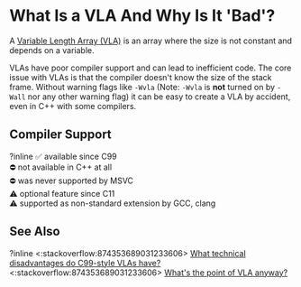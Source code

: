 # What Is a VLA And Why Is It 'Bad'?

A [Variable Length Array (VLA)](https://en.cppreference.com/w/c/language/array#Variable-length_arrays)
is an array where the size is not constant and depends on a variable.

VLAs have poor compiler support and can lead to inefficient code.
The core issue with VLAs is that the compiler doesn't know the size of the stack frame.
Without warning flags like `-Wvla` (Note: `-Wvla` is **not** turned on by `-Wall` nor any other warning
flag) it can be easy to create a VLA by accident, even in C++ with some compilers.

## Compiler Support
?inline
✅ available since C99  
⛔ not available in C++ at all  
⛔ was never supported by MSVC  
⚠ optional feature since C11  
⚠ supported as non-standard extension by GCC, clang

## See Also
?inline
<:stackoverflow:874353689031233606>
[What technical disadvantages do C99-style VLAs have?](https://stackoverflow.com/q/12407754/5740428)  
<:stackoverflow:874353689031233606>
[What's the point of VLA anyway?](https://stackoverflow.com/q/22530363/5740428)
